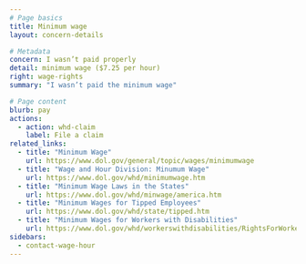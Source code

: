 ```yaml
---
# Page basics
title: Minimum wage
layout: concern-details

# Metadata
concern: I wasn’t paid properly
detail: minimum wage ($7.25 per hour)
right: wage-rights
summary: "I wasn’t paid the minimum wage"

# Page content
blurb: pay
actions:
  - action: whd-claim
    label: File a claim
related_links:
  - title: "Minimum Wage"
    url: https://www.dol.gov/general/topic/wages/minimumwage
  - title: "Wage and Hour Division: Minumum Wage"
    url: https://www.dol.gov/whd/minimumwage.htm
  - title: "Minimum Wage Laws in the States"
    url: https://www.dol.gov/whd/minwage/america.htm
  - title: "Minimum Wages for Tipped Employees"
    url: https://www.dol.gov/whd/state/tipped.htm
  - title: "Minimum Wages for Workers with Disabilities"
    url: https://www.dol.gov/whd/workerswithdisabilities/RightsForWorkersWithDisabilities.pdf
sidebars:
  - contact-wage-hour
---
```

